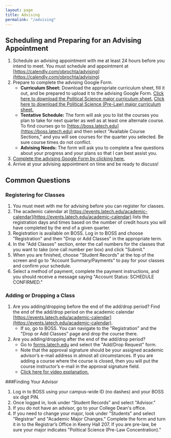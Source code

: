 ```yaml
---
layout: page
title: Advising
permalink: "/advising"
---
```


## Scheduling and Preparing for an Advising Appointment
1. Schedule an advising appointment with me at least 24 hours before you intend to meet. You must schedule and appointment at [https://calendly.com/obrochta/advising](https://calendly.com/obrochta/advising)
2. Prepare to complete the advising Google Form.
	* **Curriculum Sheet:** Download the appropriate curriculum sheet, fill it out, and be prepared to upload it to the advising Google Form. [Click here to download the Political Science major curriculum sheet.](/files/PoliticalScienceCurriculum.xlsx) [Click here to download the Political Science (Pre-Law) major curriculum sheet.](/files/PoliticalSciencePreLawCurriculum.xlsx)
	* **Tentative Schedule:** The form will ask you to list the courses you plan to take for next quarter as well as at least one alternate course. To find courses go to [https://boss.latech.edu](https://boss.latech.edu) and then select "Available Course Sections," and you will see courses for the quarter you selected. Be sure course times do not conflict.
	* **Advising Needs:** The form will ask you to complete a few questions about your progress and your plans so that I can best assist you.
3. [Complete the advising Google Form by clicking here.](https://forms.gle/mtztKk533vUbnSd27)
4. Arrive at your advising appointment on time and be ready to discuss!


## Common Questions
### Registering for Classes
1. You must meet with me for advising before you can register for classes.
2.	The academic calendar at [https://events.latech.edu/academic-calendar](https://events.latech.edu/academic-calendar) lists the registration days and times based on the number of credit hours you will have completed by the end of a given quarter.
3.	Registration is available on BOSS. Log in to BOSS and choose "Registration" and then "Drop or Add Classes" in the appropriate term.
4.	In the "Add Classes" section, enter the call numbers for the classes that you want to take (one call number per box) and click "Submit."
5.	When you are finished, choose "Student Records" at the top of the screen and go to "Account Summary/Payments" to pay for your classes and confirm your schedule.
6.	Select a method of payment, complete the payment instructions, and you should receive a message saying "Account Status: SCHEDULE CONFIRMED."

### Adding or Dropping a Class
1. Are you adding/dropping before the end of the add/drop period? Find the end of the add/drop period on the academic calendar [https://events.latech.edu/academic-calendar](https://events.latech.edu/academic-calendar).
	* If so, go to BOSS. You can navigate to the "Registration" and the "Drop or Add Classes" page and drop the course there.
2. Are you adding/dropping after the end of the add/drop period?
	* Go to [forms.latech.edu](https://forms.latech.edu) and select the "Add/Drop Request" form.
	* Note that the approval signature should be your assigned academic advisor’s e-mail address in almost all circumstances. If you are adding a course where the course is closed, then you will put the course instructor’s e-mail in the approval signature field.
	* [Click here for video explanation.](https://www.youtube.com/watch?v=w8sexX6geeU)

###Finding Your Advisor
1.	Log in to BOSS using your campus-wide ID (no dashes) and your BOSS six digit PIN.
2.	Once logged in, look under “Student Records” and select "Advisor."
3.	If you do not have an advisor, go to your College Dean's office.
4.	If you need to change your major, look under "Students" and select "Registrar" and "Academic Major Changes." Complete the form and turn it in to the Registrar’s Office in Keeny Hall 207. If you are pre-law, be sure your major indicates "Political Science (Pre-Law Concentration)."





